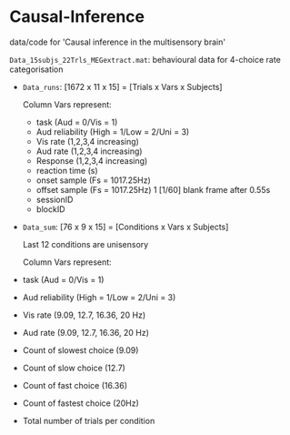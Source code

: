 # Causal-Inference
data/code for 'Causal inference in the multisensory brain'

`Data_15subjs_22Trls_MEGextract.mat`: behavioural data for 4-choice rate categorisation
- `Data_runs`: [1672 x 11 x 15] = [Trials x Vars x Subjects]

   Column Vars represent:
  - task (Aud = 0/Vis = 1)
  - Aud reliability (High = 1/Low = 2/Uni = 3)
  - Vis rate (1,2,3,4 increasing)
  - Aud rate (1,2,3,4 increasing)
  - Response (1,2,3,4 increasing)
  - reaction time (s)
  - onset sample (Fs = 1017.25Hz)
  - offset sample (Fs = 1017.25Hz) 1 [1/60] blank frame after 0.55s
  - sessionID
  - blockID
 - `Data_sum`: [76 x 9 x 15] = [Conditions x Vars x Subjects]
 
   Last 12 conditions are unisensory
   
   Column Vars represent:
  - task (Aud = 0/Vis = 1)
  - Aud reliability (High = 1/Low = 2/Uni = 3)
  - Vis rate (9.09, 12.7, 16.36, 20 Hz)
  - Aud rate (9.09, 12.7, 16.36, 20 Hz)
  - Count of slowest choice (9.09)
  - Count of slow choice (12.7)
  - Count of fast choice (16.36)
  - Count of fastest choice (20Hz)
  - Total number of trials per condition
